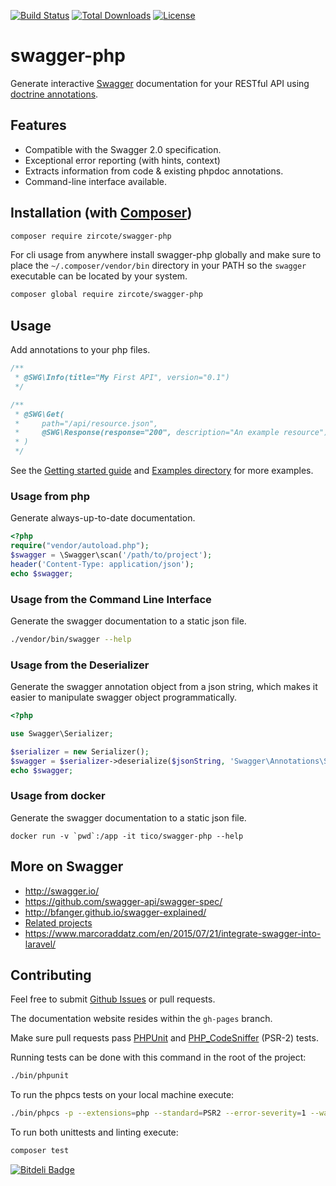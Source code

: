 [![Build Status](https://img.shields.io/travis/zircote/swagger-php/master.svg?style=flat-square)](https://travis-ci.org/zircote/swagger-php)
[![Total Downloads](https://img.shields.io/packagist/dt/zircote/swagger-php.svg?style=flat-square)](https://packagist.org/packages/zircote/swagger-php)
[![License](https://img.shields.io/badge/license-Apache-blue.svg?style=flat-square)](LICENSE-2.0.txt)

# swagger-php

Generate interactive [Swagger](http://swagger.io) documentation for your RESTful API using [doctrine annotations](http://doctrine-common.readthedocs.org/en/latest/reference/annotations.html).

## Features

 - Compatible with the Swagger 2.0 specification.
 - Exceptional error reporting (with hints, context)
 - Extracts information from code & existing phpdoc annotations.
 - Command-line interface available.

## Installation (with [Composer](https://getcomposer.org))

```sh
composer require zircote/swagger-php
```

For cli usage from anywhere install swagger-php globally and make sure to place the `~/.composer/vendor/bin` directory in your PATH so the `swagger` executable can be located by your system.

```sh
composer global require zircote/swagger-php
```

## Usage

Add annotations to your php files.
```php
/**
 * @SWG\Info(title="My First API", version="0.1")
 */

/**
 * @SWG\Get(
 *     path="/api/resource.json",
 *     @SWG\Response(response="200", description="An example resource")
 * )
 */
```
See the [Getting started guide](docs/Getting-started.md) and [Examples directory](Examples/) for more examples.


### Usage from php

Generate always-up-to-date documentation.

```php
<?php
require("vendor/autoload.php");
$swagger = \Swagger\scan('/path/to/project');
header('Content-Type: application/json');
echo $swagger;
```
### Usage from the Command Line Interface

Generate the swagger documentation to a static json file.

```sh
./vendor/bin/swagger --help
```

### Usage from the Deserializer

Generate the swagger annotation object from a json string, which makes it easier to manipulate swagger object programmatically.

```php
<?php

use Swagger\Serializer;

$serializer = new Serializer();
$swagger = $serializer->deserialize($jsonString, 'Swagger\Annotations\Swagger');
echo $swagger;
```

### Usage from docker

Generate the swagger documentation to a static json file.

```
docker run -v `pwd`:/app -it tico/swagger-php --help
```

## More on Swagger

  * http://swagger.io/
  * https://github.com/swagger-api/swagger-spec/
  * http://bfanger.github.io/swagger-explained/
  * [Related projects](docs/Related-projects.md)
  * https://www.marcoraddatz.com/en/2015/07/21/integrate-swagger-into-laravel/

## Contributing

Feel free to submit [Github Issues](https://github.com/zircote/swagger-php/issues)
or pull requests.

The documentation website resides within the `gh-pages` branch.

Make sure pull requests pass [PHPUnit](https://phpunit.de/)
and [PHP_CodeSniffer](https://github.com/cakephp/cakephp-codesniffer) (PSR-2) tests.

Running tests can be done with this command in the root of the project:

```bash
./bin/phpunit
```

To run the phpcs tests on your local machine execute:

```bash
./bin/phpcs -p --extensions=php --standard=PSR2 --error-severity=1 --warning-severity=0 ./src ./tests
```

To run both unittests and linting execute:

```bash
composer test
```

[![Bitdeli Badge](https://d2weczhvl823v0.cloudfront.net/zircote/swagger-php/trend.png)](https://bitdeli.com/free "Bitdeli Badge")
